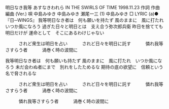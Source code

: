 明日なき我等
あすなきわれら
IN THE SWIRLS OF TIME
1998.11.23
作詞  作曲  編曲 (Ver.)   唄
中島みゆき   中島みゆき   瀬尾一三 (1)
中島みゆき
□ LYRIC (a)●『日─WINGS』
我等明日なき者は　何も願いを持たず
風のままに　風に打たれ　いつか風になろう
過ぎた日々と明日とは　支え合う弥次郎兵衛
昨日を捨てても　明日だけが
運命として　そこにあるわけじゃない

　　　されど衆生は明日を占い
　　　されど日々を明日に託す
　　　憐れ我等さすらう者
　　　渦巻く時の波間に

我等明日なき者は　何も願いも持たず
風のままに　風に打たれ　いつか風になろう
未だ会わぬ者にまで　別れをしたためるな
期待の底の欲望に　信頼という名で脅されるな

　　　されど衆生は明日を占い
　　　されど日々を明日に託す
　　　憐れ我等さすらう者
　　　渦巻く時の波間に

　　　憐れ我等さすらう者
　　　渦巻く時の波間に